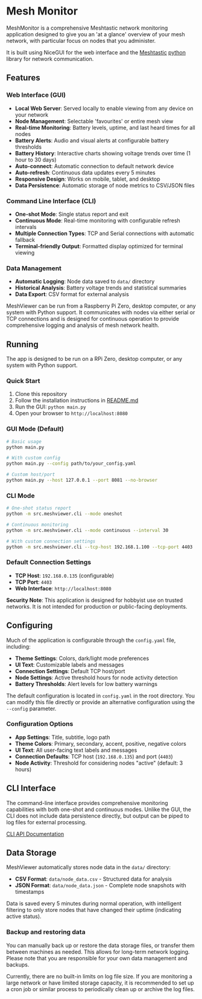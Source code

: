 # Mesh Monitor

MeshMonitor is a comprehensive Meshtastic network monitoring application designed to give you an 'at a glance' overview of your mesh network, with particular focus on nodes that you administer.

It is built using NiceGUI for the web interface and the [Meshtastic](https://meshtastic.org/) [python](https://github.com/meshtastic/python) library for network communication.

## Features

### Web Interface (GUI)
- **Local Web Server**: Served locally to enable viewing from any device on your network
- **Node Management**: Selectable 'favourites' or entire mesh view
- **Real-time Monitoring**: Battery levels, uptime, and last heard times for all nodes
- **Battery Alerts**: Audio and visual alerts at configurable battery thresholds
- **Battery History**: Interactive charts showing voltage trends over time (1 hour to 30 days)
- **Auto-connect**: Automatic connection to default network device
- **Auto-refresh**: Continuous data updates every 5 minutes
- **Responsive Design**: Works on mobile, tablet, and desktop
- **Data Persistence**: Automatic storage of node metrics to CSV/JSON files

### Command Line Interface (CLI)
- **One-shot Mode**: Single status report and exit
- **Continuous Mode**: Real-time monitoring with configurable refresh intervals
- **Multiple Connection Types**: TCP and Serial connections with automatic fallback
- **Terminal-friendly Output**: Formatted display optimized for terminal viewing

### Data Management
- **Automatic Logging**: Node data saved to `data/` directory
- **Historical Analysis**: Battery voltage trends and statistical summaries
- **Data Export**: CSV format for external analysis

MeshViewer can be run from a Raspberry Pi Zero, desktop computer, or any system with Python support. It communicates with nodes via either serial or TCP connections and is designed for continuous operation to provide comprehensive logging and analysis of mesh network health.


## Running 

The app is designed to be run on a RPi Zero, desktop computer, or any system with Python support.

### Quick Start
1. Clone this repository
2. Follow the installation instructions in [README.md](README.md)
3. Run the GUI: `python main.py`
4. Open your browser to `http://localhost:8080`

### GUI Mode (Default)
```bash
# Basic usage
python main.py

# With custom config
python main.py --config path/to/your_config.yaml

# Custom host/port
python main.py --host 127.0.0.1 --port 8081 --no-browser
```

### CLI Mode
```bash
# One-shot status report
python -m src.meshviewer.cli --mode oneshot

# Continuous monitoring
python -m src.meshviewer.cli --mode continuous --interval 30

# With custom connection settings
python -m src.meshviewer.cli --tcp-host 192.168.1.100 --tcp-port 4403
```

### Default Connection Settings
- **TCP Host**: `192.168.0.135` (configurable)
- **TCP Port**: `4403`
- **Web Interface**: `http://localhost:8080`

**Security Note**: This application is designed for hobbyist use on trusted networks. It is not intended for production or public-facing deployments.



## Configuring

Much of the application is configurable through the `config.yaml` file, including:

- **Theme Settings**: Colors, dark/light mode preferences
- **UI Text**: Customizable labels and messages
- **Connection Settings**: Default TCP host/port
- **Node Settings**: Active threshold hours for node activity detection
- **Battery Thresholds**: Alert levels for low battery warnings

The default configuration is located in `config.yaml` in the root directory. You can modify this file directly or provide an alternative configuration using the `--config` parameter.

### Configuration Options
- **App Settings**: Title, subtitle, logo path
- **Theme Colors**: Primary, secondary, accent, positive, negative colors
- **UI Text**: All user-facing text labels and messages
- **Connection Defaults**: TCP host (`192.168.0.135`) and port (`4403`)
- **Node Activity**: Threshold for considering nodes "active" (default: 3 hours)

## CLI Interface

The command-line interface provides comprehensive monitoring capabilities with both one-shot and continuous modes. Unlike the GUI, the CLI does not include data persistence directly, but output can be piped to log files for external processing.

[CLI API Documentation](./cli.md)

## Data Storage

MeshViewer automatically stores node data in the `data/` directory:
- **CSV Format**: `data/node_data.csv` - Structured data for analysis
- **JSON Format**: `data/node_data.json` - Complete node snapshots with timestamps

Data is saved every 5 minutes during normal operation, with intelligent filtering to only store nodes that have changed their uptime (indicating active status).

### Backup and restoring data

You can manually back up or restore the data storage files, or transfer them between machines as needed. This allows for long-term network logging. Please note that you are responsible for your own data management and backups.

Currently, there are no built-in limits on log file size. If you are monitoring a large network or have limited storage capacity, it is recommended to set up a cron job or similar process to periodically clean up or archive the log files.

